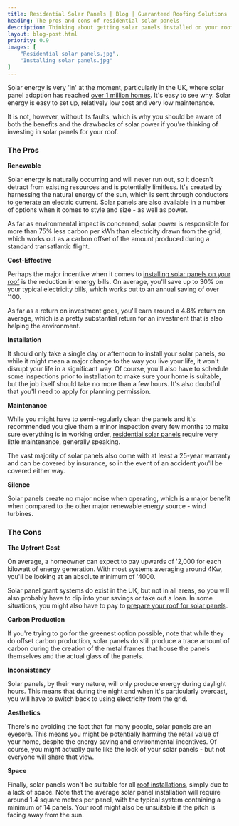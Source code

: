 ```yaml
---
title: Residential Solar Panels | Blog | Guaranteed Roofing Solutions
heading: The pros and cons of residential solar panels
description: Thinking about getting solar panels installed on your roof? In this blog post, we look at the pros and cons.
layout: blog-post.html
priority: 0.9
images: [
    "Residential solar panels.jpg",
    "Installing solar panels.jpg"
]
---
```



Solar energy is very 'in' at the moment, particularly in the UK, where solar panel adoption has reached <a href="https://www.solar-trade.org.uk/uk-reaches-1-million-solar-homes-milestone/">over 1 million homes</a>. It's easy to see why. Solar energy is easy to set up, relatively low cost and very low maintenance. 

It is not, however, without its faults, which is why you should be aware of both the benefits and the drawbacks of solar power if you're thinking of investing in solar panels for your roof</a>.

<h3>The Pros</h3>

<b>Renewable</b>

Solar energy is naturally occurring and will never run out, so it doesn't detract from existing resources and is potentially limitless. It's created by harnessing the natural energy of the sun, which is sent through conductors to generate an electric current. Solar panels are also available in a number of options when it comes to style and size - as well as power. 

As far as environmental impact is concerned, solar power is responsible for more than 75% less carbon per kWh than electricity drawn from the grid, which works out as a carbon offset of the amount produced during a standard transatlantic flight.

<b>Cost-Effective</b>

Perhaps the major incentive when it comes to <a href="https://www.forbes.com/sites/quora/2018/07/09/what-are-the-pros-and-cons-of-residential-solar-panels/#69ebb98d2cd8">installing solar panels on your roof</a> is the reduction in energy bills. On average, you'll save up to 30% on your typical electricity bills, which works out to an annual saving of over '100.

As far as a return on investment goes, you'll earn around a 4.8% return on average, which is a pretty substantial return for an investment that is also helping the environment.

<b>Installation</b>

It should only take a single day or afternoon to install your solar panels, so while it might mean a major change to the way you live your life, it won't disrupt your life in a significant way. Of course, you'll also have to schedule some inspections prior to installation to make sure your home is suitable, but the job itself should take no more than a few hours. It's also doubtful that you'll need to apply for planning permission.

<b>Maintenance</b>

While you might have to semi-regularly clean the panels and it's recommended you give them a minor inspection every few months to make sure everything is in working order, <a href="https://www.moneysavingexpert.com/utilities/free-solar-panels/">residential solar panels</a> require very little maintenance, generally speaking. 

The vast majority of solar panels also come with at least a 25-year warranty and can be covered by insurance, so in the event of an accident you'll be covered either way.

<b>Silence</b>

Solar panels create no major noise when operating, which is a major benefit when compared to the other major renewable energy source - wind turbines.

<h3>The Cons</h3>

<b>The Upfront Cost</b>

On average, a homeowner can expect to pay upwards of '2,000 for each kilowatt of energy generation. With most systems averaging around 4Kw, you'll be looking at an absolute minimum of '4000. 

Solar panel grant systems do exist in the UK, but not in all areas, so you will also probably have to dip into your savings or take out a loan. In some situations, you might also have to pay to <a href="https://homeguides.sfgate.com/prepare-roof-solar-energy-79658.html">prepare your roof for solar panels</a>.

<b>Carbon Production</b>

If you're trying to go for the greenest option possible, note that while they do offset carbon production, solar panels do still produce a trace amount of carbon during the creation of the metal frames that house the panels themselves and the actual glass of the panels.

<b>Inconsistency</b>

Solar panels, by their very nature, will only produce energy during daylight hours. This means that during the night and when it's particularly overcast, you will have to switch back to using electricity from the grid.

<b>Aesthetics</b>

There's no avoiding the fact that for many people, solar panels are an eyesore. This means you might be potentially harming the retail value of your home, despite the energy saving and environmental incentives. Of course, you might actually quite like the look of your solar panels - but not everyone will share that view.

<b>Space</b>

Finally, solar panels won't be suitable for all <a href="https://www.guaranteedroofingsolutions.co.uk/blog/expert-roofing-specialists/">roof installations</a>, simply due to a lack of space. Note that the average solar panel installation will require around 1.4 square metres per panel,  with the typical system containing a minimum of 14 panels. Your roof might also be unsuitable if the pitch is facing away from the sun.